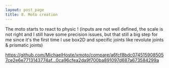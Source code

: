 ```yaml
---
layout: post_page
title: 8. Moto creation
---
```


The moto starts to react to physic ! (inputs are not well defined, the scale is not right and I still have some precision issues, but that still a big step for me since it's the first time I use box2D and specific joints like revolute joints & prismatic joints)


https://github.com/MichaelHoste/xmoto/compare/a6fcf8bdc0745159085057ce2e6e7713143774af...0ca96cfea2da9f700ba891097d687a673584299a
